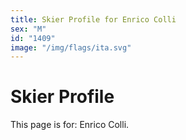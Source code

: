 ```yaml
---
title: Skier Profile for Enrico Colli
sex: "M"
id: "1409"
image: "/img/flags/ita.svg" 
---
```


# Skier Profile

This page is for: Enrico Colli.
    